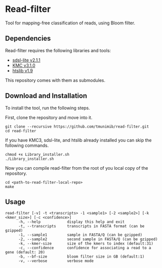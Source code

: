# Read-filter
Tool for mapping-free classification of reads, using Bloom filter.

## Dependencies
Read-filter requires the following libraries and tools:

- [sdsl-lite v2.1.1](https://github.com/simongog/sdsl-lite/tree/v2.1.1)
- [KMC v3.1.0](https://github.com/refresh-bio/KMC/tree/v3.1.0)
- [htslib v1.9](https://github.com/samtools/htslib/tree/1.9)

This repository comes with them as submodules.

## Download and Installation
To install the tool, run the following steps.

First, clone the repository and move into it.
```shell
git clone --recursive https://github.com/tmunimib/read-filter.git
cd read-filter
```

If you have KMC3, sdsl-lite, and htslib already installed you can skip the following commands.
```shell
chmod +x Library_installer.sh
./Library_installer.sh
```

Now you can compile read-filter from the root of you local copy of the repository.
```shell
cd <path-to-read-filter-local-repo>
make
```

## Usage
```
read-filter [-v] -t <transcripts> -1 <sample1> [-2 <sample2>] [-k <kmer_size>] [-c <confidence>]
      -h, --help            display this help and exit
      -t, --transcripts     transcripts in FASTA format (can be gzipped)
      -1, --sample1         sample in FASTA/Q (can be gzipped)
      -2, --sample2         second sample in FASTA/Q (can be gzipped)
      -k, --kmer-size       size of the kmers to index (default:31)
      -c, --confidence      confidence for associating a read to a gene (default: 20)
      -b, --bf-size         bloom filter size in GB (default:1)
      -v, --verbose         verbose mode
```